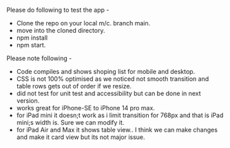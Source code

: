 Please do following  to test the app -

- Clone the repo on your local m/c. branch main.
- move into the cloned directory.
- npm install
- npm start.

Please note following -

- Code compiles and shows shoping list for mobile and desktop.
- CSS is not 100% optimised as we noticed not smooth transition and table rows gets out of order if we resize.
- did not test for unit test and accessibility but can be done in next version.
- works great for iPhone-SE to iPhone 14 pro max.
- for iPad mini it doesn;t work as i limit transition for 768px and that is iPad mini;s width is. Sure we can modify it.
- for iPad Air and Max it shows table view.. I think we can make changes and make it card view but its not major issue.